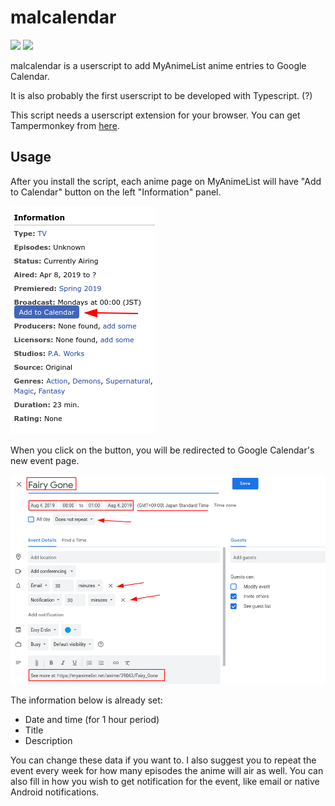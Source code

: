 # malcalendar

![](https://img.shields.io/badge/version-0.1.0-blue.svg?style=flat-square)
[![](https://img.shields.io/badge/download-openuserjs-green.svg?style=flat-square)][openuserjs_url]

[openuserjs_url]: https://openuserjs.org/scripts/erayerdin/malcalendar

malcalendar is a userscript to add MyAnimeList anime entries to Google Calendar.

It is also probably the first userscript to be developed with
Typescript. (?)

This script needs a userscript extension for your browser. You can
get Tampermonkey from [here][tampermonkey_url].

[tampermonkey_url]: https://tampermonkey.net

## Usage

After you install the script, each anime page on MyAnimeList will
have "Add to Calendar" button on the left "Information" panel.

![Add to Calendar button](img/malcalendar-01.png)

When you click on the button, you will be redirected to Google
Calendar's new event page.

![Edit information](img/malcalendar-02.png)

The information below is already set:
 - Date and time (for 1 hour period)
 - Title
 - Description

You can change these data if you want to. I also suggest you to
repeat the event every week for how many episodes the anime will
air as well. You can also fill in how you wish to get notification
for the event, like email or native Android notifications.
